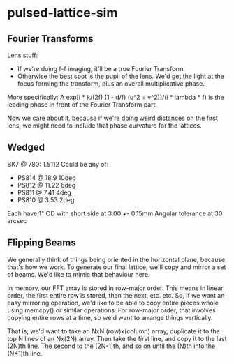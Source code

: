 # pulsed-lattice-sim

## Fourier Transforms
Lens stuff:
 - If we're doing f-f imaging, it'll be a true Fourier Transform.
 - Otherwise the best spot is the pupil of the lens.  We'd get the light at the focus forming the transform, plus an overall multiplicative phase.

More specifically:
A exp[i * k/(2f) (1 - d/f) (u^2 + v^2)]/(i * lambda * f)
is the leading phase in front of the Fourier Transform part.

Now we care about it, because if we're doing weird distances on the first lens,
we might need to include that phase curvature for the lattices.

## Wedged
BK7 @ 780: 1.5112
Could be any of:
 - PS814 @ 18.9 10deg
 - PS812 @ 11.22 6deg
 - PS811 @ 7.41 4deg
 - PS810 @ 3.53 2deg

Each have 1" OD with short side at 3.00 +- 0.15mm
Angular tolerance at 30 arcsec

## Flipping Beams
We generally think of things being oriented in the horizontal plane, because that's how we work.
To generate our final lattice, we'll copy and mirror a set of beams.
We'd like to mimic that behaviour here.

In memory, our FFT array is stored in row-major order.
This means in linear order, the first entire row is stored, then the next, etc. etc.
So, if we want an easy mirroring operation, we'd like to be able to copy entire pieces whole using memcpy() or similar operations.
For row-major order, that involves copying entire rows at a time, so we'd want to arrange things vertically.

That is, we'd want to take an NxN (row)x(column) array, duplicate it to the top N lines of an Nx(2N) array.
Then take the first line, and copy it to the last (2N)th line.
The second to the (2N-1)th, and so on until the (N)th into the (N+1)th line.
